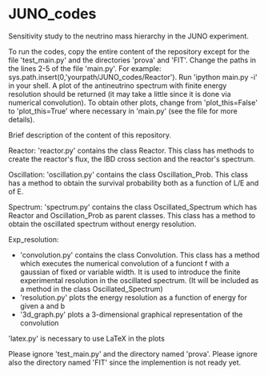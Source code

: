 # JUNO_codes
 
Sensitivity study to the neutrino mass hierarchy in the JUNO experiment.

To run the codes, copy the entire content of the repository except for the file 'test_main.py' and the directories 'prova' and 'FIT'.
Change the paths in the lines 2-5 of the file 'main.py'. For example: sys.path.insert(0,'yourpath/JUNO_codes/Reactor').
Run 'ipython main.py -i' in your shell. 
A plot of the antineutrino spectrum with finite energy resolution should be returned (it may take a little since it is done via numerical convolution).
To obtain other plots, change from 'plot_this=False' to 'plot_this=True' where necessary in 'main.py' (see the file for more details).



Brief description of the content of this repository.

Reactor: 
'reactor.py' contains the class Reactor.
This class has methods to create the reactor's flux, the IBD cross section and the reactor's spectrum.

Oscillation: 
'oscillation.py' contains the class Oscillation_Prob.
This class has a method to obtain the survival probability both as a function of L/E and of E.

Spectrum: 
'spectrum.py' contains the class Oscillated_Spectrum which has Reactor and Oscillation_Prob as parent classes.
This class has a method to obtain the oscillated spectrum without energy resolution.

Exp_resolution: 
- 'convolution.py' contains the class Convolution.
This class has a method which executes the numerical convolution of a funciont f with a gaussian of fixed or variable width.
It is used to introduce the finite experimental resolution in the oscillated spectrum.
(It will be included as a method in the class Oscillated_Spectrum)
- 'resolution.py' plots the energy resolution as a function of energy for given a and b
- '3d_graph.py' plots a 3-dimensional graphical representation of the convolution

'latex.py' is necessary to use LaTeX in the plots

Please ignore 'test_main.py' and the directory named 'prova'.
Please ignore also the directory named 'FIT' since the implemention is not ready yet.

